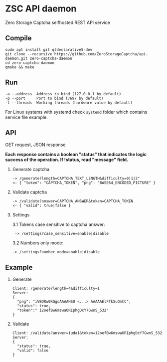 # ZSC API daemon
Zero Storage Captcha selfhosted REST API service

## Compile

```
sudo apt install git qtdeclarative5-dev
git clone --recursive https://github.com/ZeroStorageCaptcha/api-daemon.git zero-captcha-daemon
cd zero-captcha-daemon
qmake && make
```

## Run

```
-a --address  Address to bind (127.0.0.1 by default)
-p --port     Port to bind (7697 by default)
-t --threads  Working threads (hardware value by default)
```

For Linux systems with systemd check `systemd` folder which contains service file example.

## API

GET request, JSON response

**Each response contains a boolean "status" that indicates the logic success of the operation. If !status, read "message" field.**

1. Generate captcha
   ```
   -> /generate?length=CAPTCHA_TEXT_LENGTH&difficulty=0|1|2"
   <- { "token": "CAPTCHA_TOKEN", "png": "BASE64_ENCODED_PICTURE" }
   ```
2. Validate captcha
   ```
   -> /validate?answer=CAPTCHA_ANSWER&token=CAPTCHA_TOKEN
   <- { "valid": true|false }
   ```
3. Settings

    3.1 Tokens case sensitive to captcha answer:
    ```
     -> /settings?case_sensitive=enable|disable
    ```
    3.2 Numbers only mode:
    ```
    -> /settings?number_mode=enable|disable
    ```
## Example

1. Generate
   ```
   Client: /generate?length=4&difficulty=1
   Server: 
   {
     "png": "iVBORw0KGgoAAAANSU <...> AAAAAElFTkSuQmCC",
     "status": true,
     "token":" i2oefBw6mswaORIphgDcY7GwnS_532"
   }
   ```
2. Validate
   ```
   Client: /validate?answer=iuda1&token=i2oefBw6mswaORIphgDcY7GwnS_532
   Server: 
   {
     "status": true,
     "valid": false
   }
   ```

